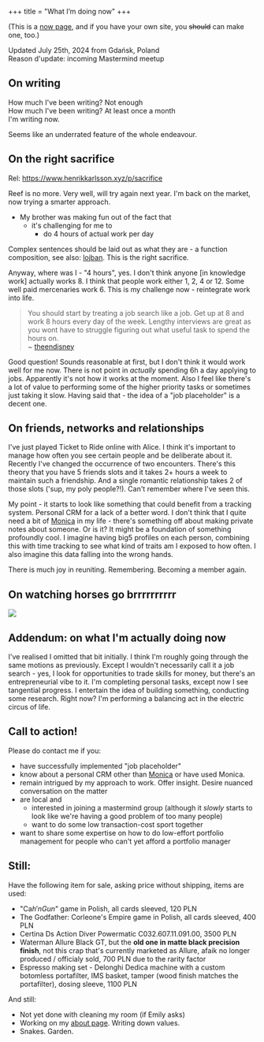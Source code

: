 +++
title = "What I’m doing now"
+++

(This is a [now page](https://nownownow.com/about), and if you have your own site, you ~~should~~ can make one, too.) 

Updated July 25th, 2024 from Gdańsk, Poland  
Reason d'update: incoming Mastermind meetup

## On writing

How much I've been writing? Not enough  
How much I've been writing? At least once a month  
I'm writing now.  

Seems like an underrated feature of the whole endeavour.

## On the right sacrifice

Rel: https://www.henrikkarlsson.xyz/p/sacrifice

Reef is no more. Very well, will try again next year. I'm back on the market, now trying a smarter approach.

- My brother was making fun out of the fact that  
    - it's challenging for me to  
        - do 4 hours of actual work per day  

Complex sentences should be laid out as what they are - a function composition, see also: [lojban](https://mw.lojban.org/index.php?title=Lojban&setlang=en-US). This is the right sacrifice.

Anyway, where was I - "4 hours", yes. I don't think anyone [in knowledge work] actually works 8. I think that people work either 1, 2, 4 or 12. Some well paid mercenaries work 6. This is my challenge now - reintegrate work into life.

> You should start by treating a job search like a job. Get up at 8 and work 8 hours every day of the week. Lengthy interviews are great as you wont have to struggle figuring out what useful task to spend the hours on.  
> ~ [theendisney](https://news.ycombinator.com/item?id=40990731)

Good question! Sounds reasonable at first, but I don't think it would work well for me now. There is not point in *actually* spending 6h a day applying to jobs. Apparently it's not how it works at the moment. Also I feel like there's a lot of value to performing some of the higher priority tasks or sometimes just taking it slow. Having said that - the idea of a "job placeholder" is a decent one.

## On friends, networks and relationships

I've just played Ticket to Ride online with Alice. I think it's important to manage how often you see certain people and be deliberate about it. Recently I've changed the occurrence of two encounters. There's this theory that you have 5 friends slots and it takes 2+ hours a week to maintain such a friendship. And a single romantic relationship takes 2 of those slots ('sup, my poly people?!). Can't remember where I've seen this.

My point - it starts to look like something that could benefit from a tracking system. Personal CRM for a lack of a better word. I don't think that I quite need a bit of [Monica](https://www.monicahq.com) in my life - there's something off about making private notes about someone. Or is it? It might be a foundation of something profoundly cool. I imagine having big5 profiles on each person, combining this with time tracking to see what kind of traits am I exposed to how often. I also imagine this data falling into the wrong hands.

There is much joy in reuniting. Remembering. Becoming a member again.

## On watching horses go brrrrrrrrrr

![](/img/now/track.jpg)

## Addendum: on what I'm actually doing now

I've realised I omitted that bit initially. I think I'm roughly going through the same motions as previously. Except I wouldn't necessarily call it a job search - yes, I look for opportunities to trade skills for money, but there's an entrepreneurial vibe to it. I'm completing personal tasks, except now I see tangential progress. I entertain the idea of building something, conducting some research. Right now? I'm performing a balancing act in the electric circus of life. 

## Call to action!
Please do contact me if you:
- have successfully implemented "job placeholder"
- know about a personal CRM other than [Monica](https://www.monicahq.com) or have used Monica. 
- remain intrigued by my approach to work. Offer insight. Desire nuanced conversation on the matter
- are local and
    - interested in joining a mastermind group (although it *slowly* starts to look like we're having a good problem of too many people)
    - want to do some low transaction-cost sport together
- want to share some expertise on how to do low-effort portfolio management for people who can't yet afford a portfolio manager

## Still:
Have the following item for sale, asking price without shipping, items are used:
- "Ca$h'n Gun$" game in Polish, all cards sleeved, 120 PLN
- The Godfather: Corleone's Empire game in Polish, all cards sleeved, 400 PLN 
- Certina Ds Action Diver Powermatic C032.607.11.091.00, 3500 PLN
- Waterman Allure Black GT, but the **old one in matte black precision finish**, not this crap that's currently marketed as Allure, afaik no longer produced / officialy sold, 700 PLN due to the rarity factor
- Espresso making set - Delonghi Dedica machine with a custom botomless portafilter, IMS basket, tamper (wood finish matches the portafilter), dosing sleeve, 1100 PLN

And still:
- Not yet done with cleaning my room (if Emily asks)
- Working on my [about page](/about). Writing down values.
- Snakes. Garden.
